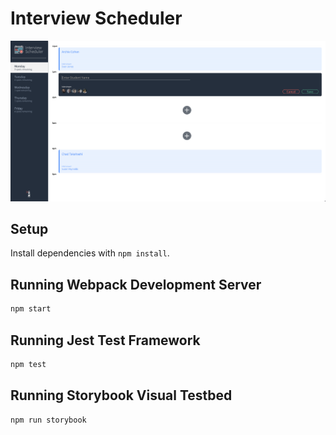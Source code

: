 # Interview Scheduler

!["A dynamic React app"](https://github.com/BryptoMensch/scheduler/blob/master/docs/scheduler_dynamic.png)

## Setup

Install dependencies with `npm install`.

## Running Webpack Development Server

```sh
npm start
```

## Running Jest Test Framework

```sh
npm test
```

## Running Storybook Visual Testbed

```sh
npm run storybook
```
